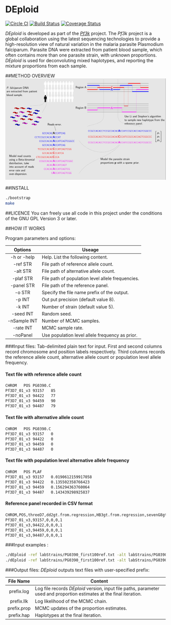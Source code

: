 DEploid
===========

[![Circle CI](https://circleci.com/gh/mcveanlab/DEploid.svg?style=svg)](https://circleci.com/gh/mcveanlab/DEploid)
[![Build Status](https://travis-ci.org/mcveanlab/DEploid.svg?branch=master)](https://travis-ci.org/mcveanlab/DEploid)
[![Coverage Status](https://coveralls.io/repos/github/mcveanlab/DEploid/badge.svg)](https://coveralls.io/github/mcveanlab/DEploid)

_DEploid_ is developed as part of the [_Pf3k_](https://www.malariagen.net/projects/parasite/pf3k) project. The _Pf3k_ project is a global collaboration using the latest sequencing technologies to provide a high-resolution view of natural variation in the malaria parasite Plasmodium falciparum. Parasite DNA were extracted from patient blood sample, which often contains more than one parasite strain, with unknown proportions. _DEploid_ is used for deconvoluting mixed haplotypes, and reporting the mixture proportions from each sample.

##METHOD OVERVIEW
<img src="figures/mixedInfection.png" width="1024">


##INSTALL
```bash
./bootstrap
make
```

##LICENCE
You can freely use all code in this project under the conditions of the GNU GPL Version 3 or later.

##HOW IT WORKS

Program parameters and options:

Options              | Useage |
:-------------------:| ------------------------------- |
-h or -help          |  Help. List the following content.
            -ref STR |  File path of reference allele count.
            -alt STR |  File path of alternative allele count.
           -plaf STR |  File path of population level allele frequencies.
          -panel STR |  File path of the reference panel.
              -o STR |  Specify the file name prefix of the output.
              -p INT |  Out put precision (default value 8).
              -k INT |  Number of strain (default value 5).
           -seed INT |  Random seed.
        -nSample INT |  Number of MCMC samples.
           -rate INT |  MCMC sample rate.
            -noPanel |  Use population level allele frequency as prior.


###Input files:
Tab-delimited plain text for input. First and second columns record chromosome and position labels respectively. Third columns records the reference allele count, alternative allele count or population level allele frequency.

#### Text file with reference allele count
```
CHROM	POS	PG0390.C
Pf3D7_01_v3	93157	85
Pf3D7_01_v3	94422	77
Pf3D7_01_v3	94459	90
Pf3D7_01_v3	94487	79
```

#### Text file with alternative allele count
```
CHROM	POS	PG0390.C
Pf3D7_01_v3	93157	0
Pf3D7_01_v3	94422	0
Pf3D7_01_v3	94459	0
Pf3D7_01_v3	94487	0
```

#### Text file with population level alternative allele frequency
```
CHROM	POS	PLAF
Pf3D7_01_v3	93157	0.0190612159917058
Pf3D7_01_v3	94422	0.135502358766423
Pf3D7_01_v3	94459	0.156294363760064
Pf3D7_01_v3	94487	0.143439298925837
```

#### Reference panel recorded in CSV format
```
CHROM,POS,threeD7,dd2gt.from.regression,HB3gt.from.regression,sevenG8gt.from.regression
Pf3D7_01_v3,93157,0,0,0,1
Pf3D7_01_v3,94422,0,0,0,1
Pf3D7_01_v3,94459,0,0,0,1
Pf3D7_01_v3,94487,0,0,0,1
```


###Input examples :
```bash
./dEploid -ref labStrains/PG0390_first100ref.txt -alt labStrains/PG0390_first100alt.txt -plaf labStrains/labStrains_first100_PLAF.txt -panel labStrains/lab_first100_Panel.txt -o tmp1
./dEploid -ref labStrains/PG0390_first100ref.txt -alt labStrains/PG0390_first100alt.txt -plaf labStrains/labStrains_first100_PLAF.txt -panel labStrains/lab_first100_Panel.txt -nSample 100 -rate 3
```


###Output files:
_DEploid_ outputs text files with user-specified prefix:

File Name            | Content |
:-------------------:| ------------------------------- |
prefix.log           | Log file records _DEploid_ version, input file paths, parameter used and proportion estimates at the final iteration.
prefix.llk           | Log likelihood of the MCMC chain.
prefix.prop          | MCMC updates of the proportion estimates.
prefix.hap           | Haplotypes at the final iteration.

